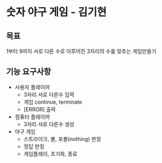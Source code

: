 # 숫자 야구 게임 - 김기현

## 목표
 1부터 9까지 서로 다른 수로 이루어진 3자리의 수를 맞추는 게임만들기
## 기능 요구사항
- 사용자 플레이어
  - 3자리 서로 다른수 입력
  - 게임 continue, terminate
  - [ERROR] 출력
- 컴퓨터 플레이어
  - 3자리 서로 다른수 생성
- 야구 게임
  - 스트라이크, 볼, 포볼(nothing) 판정
  - 정답 판정
  - 게임플레이, 초기화, 종료

    